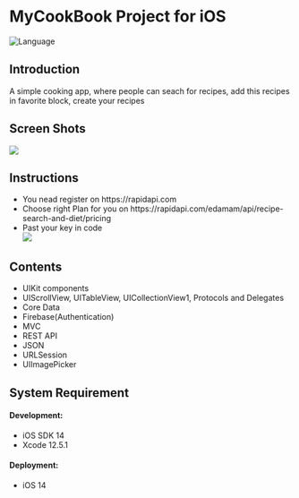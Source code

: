 # MyCookBook Project for iOS
<img src="https://camo.githubusercontent.com/467ed139385667771e9fe3da0e60ece0d4ec64128a76e8a515e57aecfddf765e/68747470733a2f2f696d672e736869656c64732e696f2f62616467652f73776966742d352d627269676874677265656e2e7376673f7374796c653d666c6174" alt="Language" data-canonical-src="https://img.shields.io/badge/swift-5-brightgreen.svg?style=flat" style="max-width: 100%;">
<h2>Introduction</h2>
<p>A simple cooking app, where people can seach for recipes, add this recipes in favorite block, create your recipes</p>
<h2>Screen Shots</h2>
<img src="https://i.ibb.co/p03xb0X/demo-Project.jpg" style="max-width: 100%;">
<h2>Instructions</h2>
<ul>
  <li>You nead register on https://rapidapi.com</li>
  <li>Choose right Plan for you on https://rapidapi.com/edamam/api/recipe-search-and-diet/pricing</li>
  <li>Past your key in code <br/>
    <img src="https://i.ibb.co/99mW5hz/66c98286ce.jpg" style="max-width: 100%;">
  </li>
</ul>
<h2>Contents</h2>
<ul>
  <li>UIKit components</li>
  <li>UIScrollView, UITableView, UICollectionView1, Protocols and Delegates</li>
  <li>Core Data</li>
  <li>Firebase(Authentication)</li>
  <li>MVC</li>
  <li>REST API</li>
  <li>JSON</li>
  <li>URLSession</li>
  <li>UIImagePicker</li>
</ul>
<h2>System Requirement</h2>
<h4>Development:</h4>
<ul>
  <li>iOS SDK 14</li>
  <li>Xcode 12.5.1</li>
</ul>
<h4>Deployment:</h4>
<ul>
  <li>iOS 14</li>
</ul>
